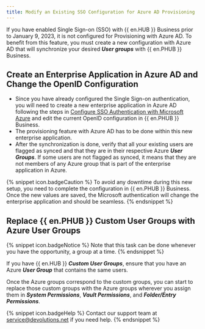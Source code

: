 ```yaml
---
title: Modify an Existing SSO Configuration for Azure AD Provisioning
---
```

If you have enabled Single Sign-on (SSO) with {{ en.HUB }} Business prior to January 9, 2023, it is not configured for Provisioning with Azure AD. To benefit from this feature, you must create a new configuration with Azure AD that will synchronize your desired ***User groups*** with {{ en.PHUB }} Business.

## Create an Enterprise Application in Azure AD and Change the OpenID Configuration

* Since you have already configured the Single Sign-on authentication, you will need to create a new enterprise application in Azure AD following the steps in [Configure SSO Authentication with Microsoft Azure](https://helphub.devolutions.net/hub_connect_azuread_office365_authentification.html) and edit the current OpenID configuration in {{ en.PHUB }} Business.
* The provisioning feature with Azure AD has to be done within this new enterprise application.
* After the synchronization is done, verify that all your existing users are flagged as synced and that they are in their respective Azure ***User Groups***. If some users are not flagged as synced, it means that they are not members of any Azure group that is part of the enterprise application in Azure.

{% snippet icon.badgeCaution %}
To avoid any downtime during this new setup, you need to complete the configuration in {{ en.PHUB }} Business. Once the new values are saved, the Microsoft authentication will change the enterprise application and should be seamless.
{% endsnippet %}

## Replace {{ en.PHUB }} Custom User Groups with Azure User Groups

{% snippet icon.badgeNotice %}
Note that this task can be done whenever you have the opportunity, a group at a time.
{% endsnippet %}

If you have {{ en.HUB }} ***Custom User Groups***, ensure that you have an Azure ***User Group*** that contains the same users.

Once the Azure groups correspond to the custom groups, you can start to replace those custom groups with the Azure groups wherever you assign them in ***System Permissions***, ***Vault Permissions***, and ***Folder/Entry Permissions***.

{% snippet icon.badgeHelp %}
Contact our support team at [service@devolutions.net](mailto:service@devolutions.net) if you need help.
{% endsnippet %}
